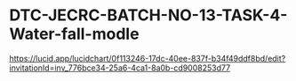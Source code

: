 # DTC-JECRC-BATCH-NO-13-TASK-4-Water-fall-modle
https://lucid.app/lucidchart/0f113246-17dc-40ee-837f-b34f49ddf8bd/edit?invitationId=inv_776bce34-25a6-4ca1-8a0b-cd9008253d77
